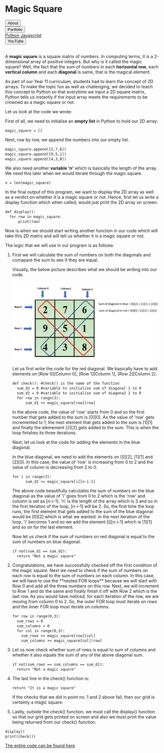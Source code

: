 <link rel ="stylesheet" href="style2.css">
  <div class = "heading">
    <h1>Magic Square</h1>
  </div>
  <nav class = "topbar">
    <button onclick="window.location.href='index.html';">About</button>
    <div class="dropdown">
      <button class = "dropbtn">Portfolio</button>
        <div class="dropdown-content">
          <a href="Python.html">Python</a>
          <a href="#">Javascript</a>
        </div>
    </div>
    <button onclick="window.open('https://www.youtube.com/@shellysachdev/videos', '_blank')">YouTube</button>
  </nav>
  <br>

  A **magic square** is a square matrix of numbers. In computing terms, it is a 2-dimensional array of positive integers. But why is it called the magic square? Well, the fact that the sum of numbers in each **horizontal row**, each **vertical column** and each **diagonal** is same, that is the magical element.

  As part of our Year 11 curriculum, students had to learn the concept of 2D arrays. To make the topic fun as well as challenging, we decided to teach this concept to Python so that everytime we input a 2D square matrix, Python tells us instantly if the input array meets the requirements to be crowned as a magic square or not.

  Let us look at the code we wrote:

  First of all, we need to initialise an **empty list** in Python to hold our 2D array:

  ```{Python}
  magic_square = []
  ```

  Next, row by row, we append the numbers into our empty list.

  ```{Python}
  magic_square.append([2,7,6])
  magic_square.append([9,5,1])
  magic_square.append([4,3,8])
  ```

  We also need another **variable 'n'** which is basically the length of the array. We need this later when we would iterate through the magic square.

  ```{Python}
  n = len(magic_square)
  ```

  In the final output of this program, we want to display the 2D array as well as a verdict on whether it is a magic square or not. Hence, first let us write a display function which when called, would just print the 2D array on screen.

  ```{Python}
  def display():
    for row in magic_square:
        print(row)
  ```

  Now is when we should start writing another function in our code which will take this 2D matrix and will tell us whether it is a magic square or not. 

  The logic that we will use in our program is as follows:
<ol>
  <li>First we will calculate the sum of numbers on both the diagonals and comapare the sum to see if they are equal.</li>
  
  Visually, the below picture describes what we should be writing into our code. 

  
  <img src="diagonals.PNG">

  
  Let us first write the code for the red diagonal. We basically have to add elements on [Row 0][Column 0], [Row 1][Column 1], [Row 2][Column 2]. 

  ```{Python}
  def check(): #check() is the name of the function
    sum_d1 = 0 #variable to initialise sum of diagonal 1 to 0
    sum_d2 = 0 #variable to initialise sum of diagona2 1 to 0
    for row in range(3):
        sum_d1 += magic_square[row][row]
  ```

  In the above code, the value of 'row' starts from 0 and so the first number that gets added to the sum is [0][0]. As the value of 'row' gets incremented to 1, the next element that gets added to the sum is [1][1] and finally the elemement [2][2] gets added to the sum. This is when the loop finishes its three iterations. 

  Next, let us look at the code for adding the elements in the blue diagonal. 

  In the blue diagonal, we need to add the elements on [0][2],
  [1][1] and [2][0]. In this case, the value of 'row' is increasing from 0 to 2 and the value of column is decreasing from 2 to 0.

  ```{Python}
  for i in range(3):
        sum_d2 += magic_square[i][n-i-1]
  ```

  The above code beautifully calculates the sum of numbers on the blue diagonal as the value of 'i' goes from 0 to 2 which is the 'row' and column is set as [n-i-1]. 'n' is the length of the array which is 3 and so in the first iteration of the loop, [n-i-1] will be 2. So, the first time the loop runs, the first element that gets added to the sum of the blue diagonal would be [0][2] which is what we wanted. In the next iteration of the loop, 'i' becomes 1 and so we add the element [i][n-i-1] which is [1][1] and so on for the last element. 

  Now let us check if the sum of numbers on red diagonal is equal to the sum of numbers on blue diagonal.

  ```{Python}
  if not(sum_d1 == sum_d2):
    return "Not a magic square"
  ```
  
  <li>Congratulations, we have successfully checked off the first condition of the magic square. Next we need to check if the sum of numbers on each row is equal to the sum of numbers on each column. In this case, we will have to use the **nested FOR loops** because we will start with Row 0 and add all the three numbers on this row. Next, we will increment to Row 1 and do the same and finally finish it off with Row 2 which is the last row. As you would have noticed, for each iteration of the row, we are moving from column 0 to 2. So, the outer FOR loop must iterate on rows and the inner FOR loop must iterate on columns. </li>

  ```{Python}
  for row in range(0,3):
    sum_rows = 0
    sum_columns = 0
    for col in range(0,3):
      sum_rows += magic_square[row][col]
      sum_columns += magic_square[col][row]
  ```
  
 <li>Let us now check whether sum of rows is equal to sum of columns and whether it also equals the sum of any of the above diagonal sum. </li>

  ```{Python}
  if not(sum_rows == sum_columns == sum_d1):
    return "Not a magic square"
  ```
  
 
  <li>The last line in the check() function is:</li>
  
  ```{Python}
  return "It is a magic square"
  ```
 

  If the checks that we did in point no. 1 and 2 above fail, then our grid is certainly a magic square. 

  <li>Lastly, outside the check() function, we must call the display() function so that our grid gets printed on screen and also we must print the value being returned from our check() function.</li></ol>
  
  ```{Python}
  display()
  print(check())
  ```
  
  [The entire code can be found here](https://github.com/Shelly1986/magicsquare.git)












